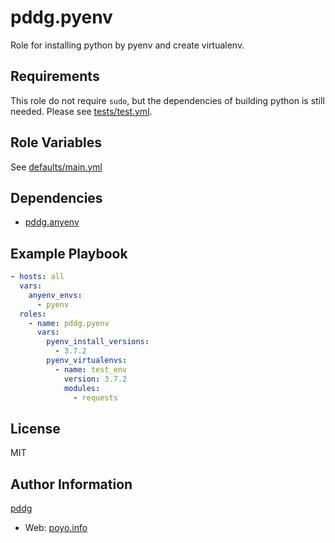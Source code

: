 pddg.pyenv
=========

Role for installing python by pyenv and create virtualenv.

Requirements
------------

This role do not require `sudo`, but the dependencies of building python is still needed.
Please see [tests/test.yml](./tests/test.yml).

Role Variables
--------------

See [defaults/main.yml](./defaults/main.yml)

Dependencies
------------

- [pddg.anyenv](https://github.com/pddg/ansible-role-anyenv)

Example Playbook
----------------

```yaml
- hosts: all
  vars:
    anyenv_envs:
      - pyenv
  roles:
    - name: pddg.pyenv
      vars:
        pyenv_install_versions:
          - 3.7.2
        pyenv_virtualenvs:
          - name: test_env
            version: 3.7.2
            modules:
              - requests
```

License
-------

MIT

Author Information
------------------

[pddg](https://github.com/pddg/)
  - Web: [poyo.info](https://www.poyo.info/)

